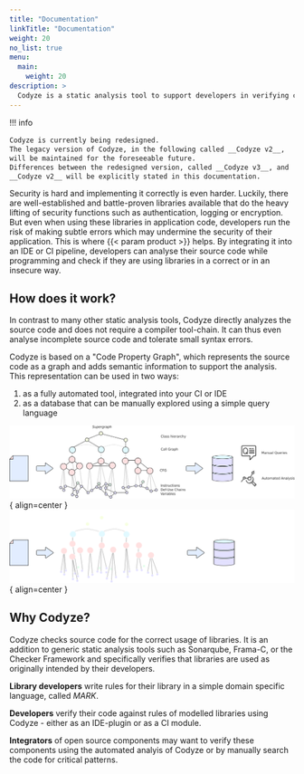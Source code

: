 ```yaml
---
title: "Documentation"
linkTitle: "Documentation"
weight: 20
no_list: true
menu:
  main:
    weight: 20
description: >
  Codyze is a static analysis tool to support developers in verifying compliance to security requirements
---
```


!!! info

    Codyze is currently being redesigned.
    The legacy version of Codyze, in the following called __Codyze v2__, will be maintained for the foreseeable future.
    Differences between the redesigned version, called __Codyze v3__, and __Codyze v2__ will be explicitly stated in this documentation.

Security is hard and implementing it correctly is even harder. Luckily, there are well-established and battle-proven libraries available that do the heavy lifting of security functions such as authentication, logging or encryption. But even when using these libraries in application code, developers run the risk of making subtle errors which may undermine the security of their application. This is where {{< param product >}} helps. By integrating it into an IDE or CI pipeline, developers can analyse their source code while programming and check if they are using libraries in a correct or in an insecure way.

## How does it work?

In contrast to many other static analysis tools, Codyze directly analyzes the source code and does not require a compiler tool-chain. It can thus even analyse incomplete source code and tolerate small syntax errors.

Codyze is based on a "Code Property Graph", which represents the source code as a graph and adds semantic information to support the analysis. This representation can be used in two ways:

1. as a fully automated tool, integrated into your CI or IDE
2. as a database that can be manually explored using a simple query language  

![Overview of Codyze](../assets/img/overall-view-white-background.png#only-light){ align=center }
![Overview of Codyze](../assets/img/overall-view-black-background.png#only-dark){ align=center }


## Why Codyze?

Codyze checks source code for the correct usage of libraries. It is an addition to generic static analysis tools such as Sonarqube, Frama-C, or the Checker Framework and specifically verifies that libraries are used as originally intended by their developers. 

**Library developers** write rules for their library in a simple domain specific language, called *MARK*.

**Developers** verify their code against rules of modelled libraries using Codyze - either as an IDE-plugin or as a CI module.

**Integrators** of open source components may want to verify these components using the automated analyis of Codyze or by manually search the code for critical patterns.



